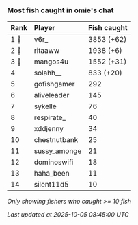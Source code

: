 ### Most fish caught in omie's chat

| Rank  | Player       | Fish caught |
|:------|:-------------|:------------|
| 1 🥇  | v6r_         | 3853 (+62)  |
| 2 🥈  | ritaaww      | 1938 (+6)   |
| 3 🥉  | mangos4u     | 1552 (+31)  |
| 4     | solahh__     | 833 (+20)   |
| 5     | gofishgamer  | 292         |
| 6     | aliveleader  | 145         |
| 7     | sykelle      | 76          |
| 8     | respirate_   | 40          |
| 9     | xddjenny     | 34          |
| 10    | chestnutbank | 25          |
| 11    | sussy_amonge | 21          |
| 12    | dominoswifi  | 18          |
| 13    | haha_been    | 11          |
| 14    | silent11d5   | 10          |

_Only showing fishers who caught >= 10 fish_

_Last updated at 2025-10-05 08:45:00 UTC_
